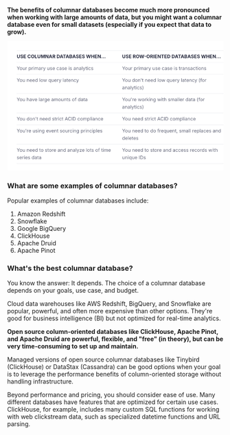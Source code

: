 **The benefits of columnar databases become much more pronounced when working with large amounts of data, but you might want a columnar database even for small datasets (especially if you expect that data to grow).**

![img.png](img.png)

### **What are some examples of columnar databases?**

Popular examples of columnar databases include:

1. Amazon Redshift
2. Snowflake
3. Google BigQuery
4. ClickHouse
6. Apache Druid
7. Apache Pinot

### **What's the best columnar database?**

You know the answer: It depends. The choice of a columnar database depends on your goals, use case, and budget. 

Cloud data warehouses like AWS Redshift, BigQuery, and Snowflake are popular, powerful, and often more expensive than other options. They're good for business intelligence (BI) but not optimized for real-time analytics.

**Open source column-oriented databases like ClickHouse, Apache Pinot, and Apache Druid are powerful, flexible, and "free" (in theory), but can be very time-consuming to set up and maintain.**

Managed versions of open source columnar databases like Tinybird (ClickHouse) or DataStax (Cassandra) can be good options when your goal is to leverage the performance benefits of column-oriented storage without handling infrastructure.

Beyond performance and pricing, you should consider ease of use. Many different databases have features that are optimized for certain use cases. ClickHouse, for example, includes many custom SQL functions for working with web clickstream data, such as specialized datetime functions and URL parsing.